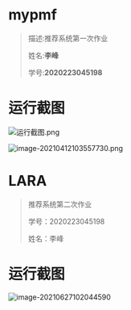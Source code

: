 # mypmf

> 描述:推荐系统第一次作业
>
> 姓名:**李峰**
>
> 学号:**2020223045198**

# 运行截图

![运行截图.png](https://i.loli.net/2021/04/12/MhOYJfqz6EU2lBN.png)

![image-20210412103557730.png](https://i.loli.net/2021/04/12/OneXh6JmQ31fjDt.png)

# LARA

> 推荐系统第二次作业
>
> 学号：2020223045198
>
> 姓名：李峰

# 运行截图

![image-20210627102044590](https://i.loli.net/2021/06/27/6djBWaJFGf3HUQw.png)

